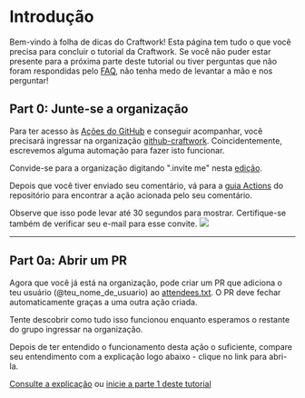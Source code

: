 # Introdução
Bem-vindo à folha de dicas do Craftwork! Esta página tem tudo o que você precisa para concluir o tutorial da Craftwork. Se você não puder estar presente para a próxima parte deste tutorial ou tiver perguntas que não foram respondidas pelo [FAQ](workshop/FAQ.md), não tenha medo de levantar a mão e nos perguntar!

## Part 0: Junte-se a organização

Para ter acesso às [Ações do GitHub](https://github.com/features/actions) e conseguir acompanhar, você precisará ingressar na organização [github-craftwork](https://github.com/github-craftwork). Coincidentemente, escrevemos alguma automação para fazer isto funcionar.

Convide-se para a organização digitando ".invite me" nesta [edição](https://github.com/github-craftwork/python-brasil/issues/3).

Depois que você tiver enviado seu comentário, vá para a [guia Actions](https://github.com/github-craftwork/python-brasil/actions?workflow=Invite+a+contributor) do repositório para encontrar a ação acionada pelo seu comentário.

Observe que isso pode levar até 30 segundos para mostrar. Certifique-se também de verificar seu e-mail para esse convite.
![](https://paper-attachments.dropbox.com/s_CDDCC4EC3C7C8C14E8A73684CA9909721C965A1258B4380D90B28E1A4E030470_1569470503869_Screenshot+2019-09-25+21.01.27.png)

----------

## Part 0a: Abrir um PR

Agora que você já está na organização, pode criar um PR que adiciona o teu usuário (@teu_nome_de_usuario) ao [attendees.txt](attendees.txt). O PR deve fechar automaticamente graças a uma outra ação criada.

Tente descobrir como tudo isso funcionou enquanto esperamos o restante do grupo ingressar na organização.

Depois de ter entendido o funcionamento desta ação o suficiente, compare seu entendimento com a explicação logo abaixo - clique no link para abri-la.

[Consulte a explicação](workshop/pt-br/parte0-explicacao.md) ou [inicie a parte 1 deste tutorial](workshop/parte1-hello-world.md)
